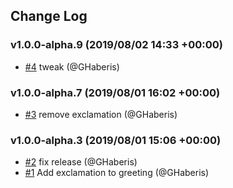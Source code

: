 ## Change Log

### v1.0.0-alpha.9 (2019/08/02 14:33 +00:00)
- [#4](https://github.com/ghaberis/haberisfy/pull/4) tweak (@GHaberis)

### v1.0.0-alpha.7 (2019/08/01 16:02 +00:00)
- [#3](https://github.com/ghaberis/haberisfy/pull/3) remove exclamation (@GHaberis)

### v1.0.0-alpha.3 (2019/08/01 15:06 +00:00)
- [#2](https://github.com/ghaberis/haberisfy/pull/2) fix release (@GHaberis)
- [#1](https://github.com/ghaberis/haberisfy/pull/1) Add exclamation to greeting (@GHaberis)